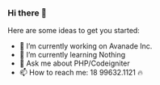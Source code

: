 ### Hi there 👋

<!--
**marlon90araujjo/marlon90araujjo** is a ✨ _special_ ✨ repository because its `README.md` (this file) appears on your GitHub profile. -->

Here are some ideas to get you started:

- 🔭 I’m currently working on Avanade Inc.
- 🌱 I’m currently learning Nothing
- 💬 Ask me about PHP/Codeigniter
- 📫 How to reach me: 18 99632.1121 🔥
